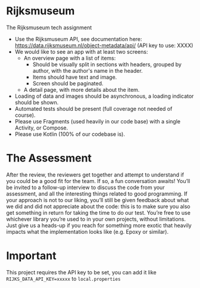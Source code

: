 # Rijksmuseum

The Rijksmuseum tech assignment

* Use the Rijksmuseum API, see documentation
  here: https://data.rijksmuseum.nl/object-metadata/api/ (API key to use: XXXX)
* We would like to see an app with at least two screens:
    * An overview page with a list of items:
        * Should be visually split in sections with headers, grouped by author, with the author's
          name in the header.
        * Items should have text and image.
        * Screen should be paginated.
    * A detail page, with more details about the item.
* Loading of data and images should be asynchronous, a loading indicator should be shown.
* Automated tests should be present (full coverage not needed of course).
* Please use Fragments (used heavily in our code base) with a single Activity, or Compose.
* Please use Kotlin (100% of our codebase is).

# The Assessment

After the review, the reviewers get together and attempt to understand if you could be a good fit
for the team. If so, a fun conversation awaits! You’ll be invited to a follow-up interview to
discuss the code from your assessment, and all the interesting things related to good programming.
If your approach is not to our liking, you’ll still be given feedback about what we did and did not
appreciate about the code: this is to make sure you also get something in return for taking the time
to do our test. You’re free to use whichever library you’re used to in your own projects, without
limitations. Just give us a heads-up if you reach for something more exotic that heavily impacts
what the implementation looks like (e.g. Epoxy or similar).

# Important

This project requires the API key to be set, you can add it like `RIJKS_DATA_API_KEY=xxxxx`
to `local.properties`
